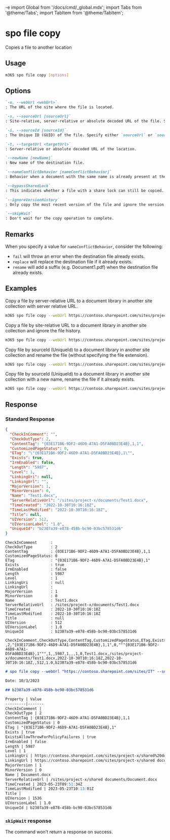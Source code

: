 -e <!-- DISCLAIMER: All secrets, passwords, and sensitive values in this document are examples only and not real credentials. -->
import Global from '/docs/cmd/_global.mdx';
import Tabs from '@theme/Tabs';
import TabItem from '@theme/TabItem';

# spo file copy

Copies a file to another location

## Usage

```sh
m365 spo file copy [options]
```

## Options

```md definition-list
`-u, --webUrl <webUrl>`
: The URL of the site where the file is located.

`-s, --sourceUrl [sourceUrl]`
: Site-relative, server-relative or absolute decoded URL of the file. Specify either `sourceUrl` or `sourceId` but not both.

`-i, --sourceId [sourceId]`
: The Unique ID (GUID) of the file. Specify either `sourceUrl` or `sourceId` but not both.

`-t, --targetUrl <targetUrl>`
: Server-relative or absolute decoded URL of the location.

`--newName [newName]`
: New name of the destination file.

`--nameConflictBehavior [nameConflictBehavior]`
: Behavior when a document with the same name is already present at the destination. Allowed values: `fail`, `replace`, `rename`. Defaults to `fail`.

`--bypassSharedLock`
: This indicates whether a file with a share lock can still be copied. Use this option to copy a file that is locked.

`--ignoreVersionHistory`
: Only copy the most recent version of the file and ignore the version history.

`--skipWait`
: Don't wait for the copy operation to complete.
```

<Global />

## Remarks

When you specify a value for `nameConflictBehavior`, consider the following:
- `fail` will throw an error when the destination file already exists.
- `replace` will replace the destination file if it already exists.
- `rename` will add a suffix (e.g. Document1.pdf) when the destination file already exists.

## Examples

Copy a file by server-relative URL to a document library in another site collection with server relative URL.

```sh
m365 spo file copy --webUrl https://contoso.sharepoint.com/sites/project --sourceUrl "/sites/project/Shared Documents/Document.pdf" --targetUrl "/sites/IT/Shared Documents"
```

Copy a file by site-relative URL to a document library in another site collection and ignore the file history.

```sh
m365 spo file copy --webUrl https://contoso.sharepoint.com/sites/project --sourceUrl "/Shared Documents/Document.pdf" --targetUrl "/sites/IT/Shared Documents" --ignoreVersionHistory
```

Copy file by sourceId (UniqueId) to a document library in another site collection and rename the file (without specifying the file extension).

```sh
m365 spo file copy --webUrl https://contoso.sharepoint.com/sites/project --sourceId "b2307a39-e878-458b-bc90-03bc578531d6" --targetUrl "/sites/IT/Shared Documents" --newName "Report"
```

Copy file by sourceId (UniqueId) to a document library in another site collection with a new name, rename the file if it already exists.

```sh
m365 spo file copy --webUrl https://contoso.sharepoint.com/sites/project --sourceId "b2307a39-e878-458b-bc90-03bc578531d6" --targetUrl "/sites/IT/Shared Documents" --newName "Report.pdf" --nameConflictBehavior rename
```

## Response

### Standard Response

<Tabs>
  <TabItem value="JSON">

  ```json
  {
    "CheckInComment": "",
    "CheckOutType": 2,
    "ContentTag": "{03E171B6-9DF2-46D9-A7A1-D5FA0BD23E4B},1,1",
    "CustomizedPageStatus": 0,
    "ETag": "\"{03E171B6-9DF2-46D9-A7A1-D5FA0BD23E4B},1\"",
    "Exists": true,
    "IrmEnabled": false,
    "Length": "5987",
    "Level": 1,
    "LinkingUri": null,
    "LinkingUrl": "",
    "MajorVersion": 1,
    "MinorVersion": 0,
    "Name": "Test1.docx",
    "ServerRelativeUrl": "/sites/project-x/documents/Test1.docx",
    "TimeCreated": "2022-10-30T10:16:18Z",
    "TimeLastModified": "2022-10-30T10:16:18Z",
    "Title": null,
    "UIVersion": 512,
    "UIVersionLabel": "1.0",
    "UniqueId": "b2307a39-e878-458b-bc90-03bc578531d6"
  }
  ```

  </TabItem>
  <TabItem value="Text">

  ```text
  CheckInComment      :
  CheckOutType        : 2
  ContentTag          : {03E171B6-9DF2-46D9-A7A1-D5FA0BD23E4B},1,1
  CustomizedPageStatus: 0
  ETag                : "{03E171B6-9DF2-46D9-A7A1-D5FA0BD23E4B},1"
  Exists              : true
  IrmEnabled          : false
  Length              : 5987
  Level               : 1
  LinkingUri          : null
  LinkingUrl          :
  MajorVersion        : 1
  MinorVersion        : 0
  Name                : Test1.docx
  ServerRelativeUrl   : /sites/project-x/documents/Test1.docx
  TimeCreated         : 2022-10-30T10:16:18Z
  TimeLastModified    : 2022-10-30T10:16:18Z
  Title               : null
  UIVersion           : 512
  UIVersionLabel      : 1.0
  UniqueId            : b2307a39-e878-458b-bc90-03bc578531d6
  ```

  </TabItem>
  <TabItem value="CSV">

  ```csv
  CheckInComment,CheckOutType,ContentTag,CustomizedPageStatus,ETag,Exists,IrmEnabled,Length,Level,LinkingUri,LinkingUrl,MajorVersion,MinorVersion,Name,ServerRelativeUrl,TimeCreated,TimeLastModified,Title,UIVersion,UIVersionLabel,UniqueId
  ,2,"{03E171B6-9DF2-46D9-A7A1-D5FA0BD23E4B},1,1",0,"""{03E171B6-9DF2-46D9-A7A1-D5FA0BD23E4B},1""",1,,5987,1,,,1,0,Test1.docx,/sites/project-x/documents/Test1.docx,2022-10-30T10:16:18Z,2022-10-30T10:16:18Z,,512,1.0,b2307a39-e878-458b-bc90-03bc578531d6
  ```

  </TabItem>
  <TabItem value="Markdown">

  ```md
  # spo file copy --webUrl "https://contoso.sharepoint.com/sites/IT" --sourceUrl "/Shared Documents/Document.docx" --targetUrl "/sites/project-x/Shared Documents"

  Date: 10/3/2023

  ## b2307a39-e878-458b-bc90-03bc578531d6

  Property | Value
  ---------|-------
  CheckInComment |
  CheckOutType | 2
  ContentTag | {03E171B6-9DF2-46D9-A7A1-D5FA0BD23E4B},1,1
  CustomizedPageStatus | 0
  ETag | "{03E171B6-9DF2-46D9-A7A1-D5FA0BD23E4B},1"
  Exists | true
  ExistsAllowThrowForPolicyFailures | true
  IrmEnabled | false
  Length | 5987
  Level | 1
  LinkingUri | https://contoso.sharepoint.com/sites/project-x/shared%20documents/Document.docx?d=w59d4e6fcf6f94ce78bea0273cedb1a19
  LinkingUrl | https://contoso.sharepoint.com/sites/project-x/shared documents/Document.docx?d=w59d4e6fcf6f94ce78bea0273cedb1a19
  MajorVersion | 1
  MinorVersion | 0
  Name | Document.docx
  ServerRelativeUrl | /sites/project-x/shared documents/Document.docx
  TimeCreated | 2023-05-23T09:51:34Z
  TimeLastModified | 2023-05-23T10:13:01Z
  Title |
  UIVersion | 1536
  UIVersionLabel | 1.0
  UniqueId | b2307a39-e878-458b-bc90-03bc578531d6
  ```

  </TabItem>
</Tabs>

### `skipWait` response

The command won't return a response on success.
